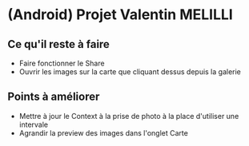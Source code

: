 # (Android) Projet Valentin MELILLI

## Ce qu'il reste à faire
- Faire fonctionner le Share
- Ouvrir les images sur la carte que cliquant dessus depuis la galerie

## Points à améliorer
- Mettre à jour le Context à la prise de photo à la place d'utiliser une intervale
- Agrandir la preview des images dans l'onglet Carte
